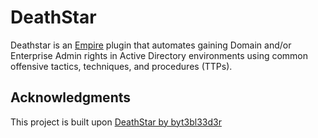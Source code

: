 # DeathStar
Deathstar is an [Empire](https://github.com/BC-SECURITY/Empire) plugin that automates gaining Domain and/or Enterprise Admin rights in Active Directory environments using common offensive tactics, techniques, and procedures (TTPs).

## Acknowledgments
This project is built upon [DeathStar by byt3bl33d3r](https://github.com/byt3bl33d3r/DeathStar)
